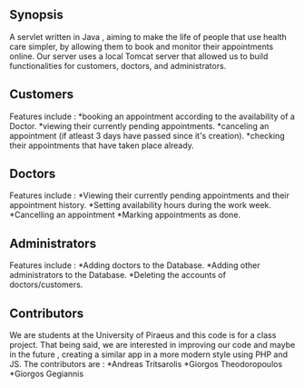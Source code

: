 ## Synopsis

A servlet written in Java , aiming to make the life of people that use health care simpler, by allowing them to book and monitor their appointments online. Our server uses a local Tomcat server that allowed us to build functionalities for customers, doctors, and administrators.

## Customers

Features include : 
  *booking an appointment according to the availability of a Doctor.
  *viewing their currently pending appointments.
  *canceling an appointment (if atleast 3 days have passed since it's creation).
  *checking their appointments that have taken place already.

## Doctors

Features include : 
  *Viewing their currently pending appointments and their appointment history.
  *Setting availability hours during the work week.
  *Cancelling an appointment
  *Marking appointments as done.

## Administrators

Features include : 
  *Adding doctors to the Database.
  *Adding other administrators to the Database.
  *Deleting the accounts of doctors/customers.

## Contributors

We are students at the University of Piraeus and this code is for a class project. That being said, we are interested in improving our code and maybe in the future , creating a similar app in a more modern style using PHP and JS. 
The contributors are :
  *Andreas Tritsarolis
  *Giorgos Theodoropoulos
  *Giorgos Gegiannis
